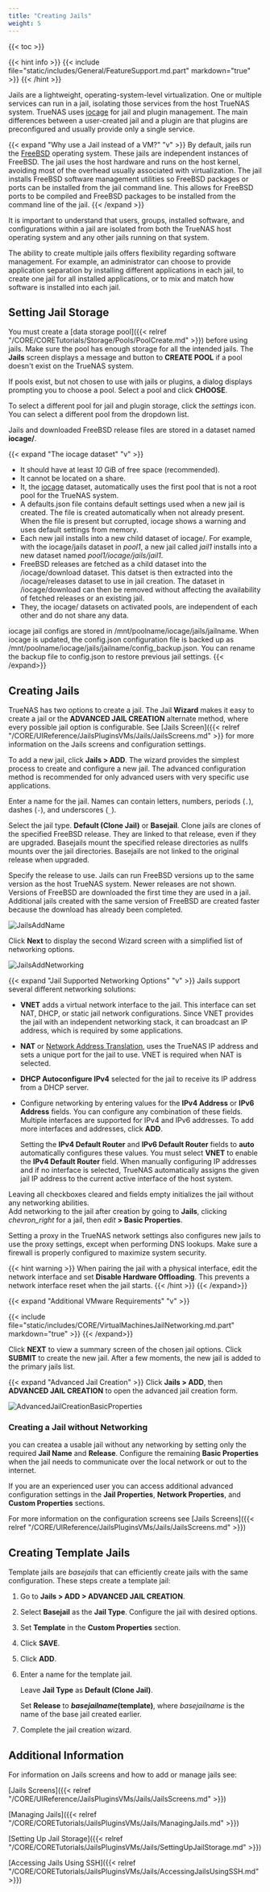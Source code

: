```yaml
---
title: "Creating Jails"
weight: 5
---
```


{{< toc >}}

{{< hint info >}}
{{< include file="static/includes/General/FeatureSupport.md.part" markdown="true" >}}
{{< /hint >}}

Jails are a lightweight, operating-system-level virtualization.
One or multiple services can run in a jail, isolating those services from the host TrueNAS system.
TrueNAS uses [iocage](https://github.com/iocage/iocage) for jail and plugin management.
The main differences between a user-created jail and a plugin are that plugins are preconfigured and usually provide only a single service.

{{< expand "Why use a Jail instead of a VM?" "v" >}}
By default, jails run the [FreeBSD](https://www.freebsd.org/) operating system.
These jails are independent instances of FreeBSD.
The jail uses the host hardware and runs on the host kernel, avoiding most of the overhead usually associated with virtualization.
The jail installs FreeBSD software management utilities so FreeBSD packages or ports can be installed from the jail command line.
This allows for FreeBSD ports to be compiled and FreeBSD packages to be installed from the command line of the jail.
{{< /expand >}}

It is important to understand that users, groups, installed software, and configurations within a jail are isolated from both the TrueNAS host operating system and any other jails running on that system.

The ability to create multiple jails offers flexibility regarding software management.
For example, an administrator can choose to provide application separation by installing different applications in each jail, to create one jail for all installed applications, or to mix and match how software is installed into each jail.

## Setting Jail Storage

You must create a [data storage pool]({{< relref "/CORE/CORETutorials/Storage/Pools/PoolCreate.md" >}}) before using jails.
Make sure the pool has enough storage for all the intended jails.
The **Jails** screen displays a message and button to **CREATE POOL** if a pool doesn't exist on the TrueNAS system.

If pools exist, but not chosen to use with jails or plugins, a dialog displays prompting you to choose a pool. Select a pool and click **CHOOSE**.

To select a different pool for jail and plugin storage, click the <i class="material-icons" aria-hidden="true" title="Settings">settings</i> icon. You can select a different pool from the dropdown list.

Jails and downloaded FreeBSD release files are stored in a dataset named **iocage/**.

{{< expand "The iocage dataset" "v" >}}

* It should have at least *10* GiB of free space (recommended).
* It cannot be located on a share.
* It, the [iocage](https://iocage.readthedocs.io/en/latest/index.html) dataset, automatically uses the first pool that is not a root pool for the TrueNAS system.
* A <file>defaults.json</file> file contains default settings used when a new jail is created.
  The file is created automatically when not already present.
  When the file is present but corrupted, iocage shows a warning and uses default settings from memory.
* Each new jail installs into a new child dataset of <file>iocage/</file>.
  For example, with the <file>iocage/jails</file> dataset in *pool1*, a new jail called *jail1* installs into a new dataset named *pool1/iocage/jails/jail1*.
* FreeBSD releases are fetched as a child dataset into the <file>/iocage/download</file> dataset.
  This datset is then extracted into the <file>/iocage/releases</file> dataset to use in jail creation.
  The dataset in <file>/iocage/download</file> can then be removed without affecting the availability of fetched releases or an existing jail.
* They, the <file>iocage/</file> datasets on activated pools, are independent of each other and do not share any data.

iocage jail configs are stored in <file>/mnt/poolname/iocage/jails/jailname</file>.
When iocage is updated, the <file>config.json</file> configuration file is backed up as <file>/mnt/poolname/iocage/jails/jailname/config_backup.json</file>.
You can rename the backup file to <file>config.json</file> to restore previous jail settings.
{{< /expand>}}

## Creating Jails

TrueNAS has two options to create a jail. The Jail **Wizard** makes it easy to create a jail or the **ADVANCED JAIL CREATION** alternate method, where every possible jail option is configurable. See [Jails Screen]({{< relref "/CORE/UIReference/JailsPluginsVMs/Jails/JailsScreens.md" >}} for more information on the Jails screens and configuration settings.

To add a new jail, click **Jails > ADD**. The wizard provides the simplest process to create and configure a new jail. The advanced configuration method is recommended for only advanced users with very specific use applications.

Enter a name for the jail. Names can contain letters, numbers, periods (`.`), dashes (`-`), and underscores (`_`).

Select the jail type. **Default (Clone Jail)** or **Basejail**. Clone jails are clones of the specified FreeBSD release. They are linked to that release, even if they are upgraded. Basejails mount the specified release directories as nullfs mounts over the jail directories. Basejails are not linked to the original release when upgraded.

Specify the release to use. Jails can run FreeBSD versions up to the same version as the host TrueNAS system. Newer releases are not shown. 
Versions of FreeBSD are downloaded the first time they are used in a jail. Additional jails created with the same version of FreeBSD are created faster because the download has already been completed.

![JailsAddName](/images/CORE/12.0/JailsAddName.png "Jails Add Name")

Click **Next** to display the second Wizard screen with a simplified list of networking options.

![JailsAddNetworking](/images/CORE/12.0/JailsAddNetworking.png "Jails Add Networking")

{{< expand "Jail Supported Networking Options" "v" >}}
Jails support several different networking solutions:

* **VNET** adds a virtual network interface to the jail.
  This interface can set NAT, DHCP, or static jail network configurations.
  Since VNET provides the jail with an independent networking stack, it can broadcast an IP address, which is required by some applications.
* **NAT** or [Network Address Translation](https://tools.ietf.org/html/rfc2663), uses the TrueNAS IP address and sets a unique port for the jail to use.
  VNET is required when NAT is selected.
* **DHCP Autoconfigure IPv4** selected for the jail to receive its IP address from a DHCP server.
* Configure networking by entering values for the **IPv4 Address** or **IPv6 Address** fields.
  You can configure any combination of these fields.
  Multiple interfaces are supported for IPv4 and IPv6 addresses.
  To add more interfaces and addresses, click **ADD**.

  Setting the **IPv4 Default Router** and **IPv6 Default Router** fields to **auto** automatically configures these values.
  You must select **VNET** to enable the **IPv4 Default Router** field.
  When manually configuring IP addresses and if no interface is selected, TrueNAS automatically assigns the given jail IP address to the current active interface of the host system.

Leaving all checkboxes cleared and fields empty initializes the jail without any networking abilities.  
Add networking to the jail after creation by going to **Jails**, clicking <i class="material-icons" aria-hidden="true" title="Expand/Collapse Row">chevron_right</i> for a jail, then <i class="material-icons" aria-hidden="true" title="edit">edit</i> **> Basic Properties**.

Setting a proxy in the TrueNAS network settings also configures new jails to use the proxy settings, except when performing DNS lookups.
Make sure a firewall is properly configured to maximize system security.

{{< hint warning >}}
When pairing the jail with a physical interface, edit the network interface and set **Disable Hardware Offloading**.
This prevents a network interface reset when the jail starts.
{{< /hint >}}
{{< /expand>}}

{{< expand "Additional VMware Requirements" "v" >}}

{{< include file="static/includes/CORE/VirtualMachinesJailNetworking.md.part" markdown="true" >}}
{{< /expand>}}

Click **NEXT** to view a summary screen of the chosen jail options. Click **SUBMIT** to create the new jail. After a few moments, the new jail is added to the primary jails list.

{{< expand "Advanced Jail Creation" >}}
Click **Jails > ADD**, then **ADVANCED JAIL CREATION** to open the advanced jail creation form.

![AdvancedJailCreationBasicProperties](/images/CORE/13.0/AdvancedJailCreationBasicProperties.png "Jails Add Advanced")

### Creating a Jail without Networking

you can createa a usable jail without any networking by setting only the required **Jail Name** and **Release**.
Configure the remaining **Basic Properties** when the jail needs to communicate over the local network or out to the internet.

If you are an experienced user you can access additional advanced configuration settings in the **Jail Properties**, **Network Properties**, and **Custom Properties** sections.

For more information on the configuration screens see [Jails Screens]({{< relref "/CORE/UIReference/JailsPluginsVMs/Jails/JailsScreens.md" >}})

## Creating Template Jails

Template jails are *basejails* that can efficiently create jails with the same configuration.
These steps create a template jail:

1. Go to **Jails > ADD > ADVANCED JAIL CREATION**.

2. Select **Basejail** as the **Jail Type**. Configure the jail with desired options.

3. Set **Template** in the **Custom Properties** section.

4. Click **SAVE**.

5. Click **ADD**.

6. Enter a name for the template jail.
   
   Leave **Jail Type** as **Default (Clone Jail)**.
   
   Set **Release** to ***basejailname*(template)**, where *basejailname* is the name of the base jail created earlier.

7. Complete the jail creation wizard.

## Additional Information
For information on Jails screens and how to add or manage jails see:

[Jails Screens]({{< relref "/CORE/UIReference/JailsPluginsVMs/Jails/JailsScreens.md" >}})

[Managing Jails]({{< relref "/CORE/CORETutorials/JailsPluginsVMs/Jails/ManagingJails.md" >}})

[Setting Up Jail Storage]({{< relref "/CORE/CORETutorials/JailsPluginsVMs/Jails/SettingUpJailStorage.md" >}})

[Accessing Jails Using SSH]({{< relref "/CORE/CORETutorials/JailsPluginsVMs/Jails/AccessingJailsUsingSSH.md" >}})
